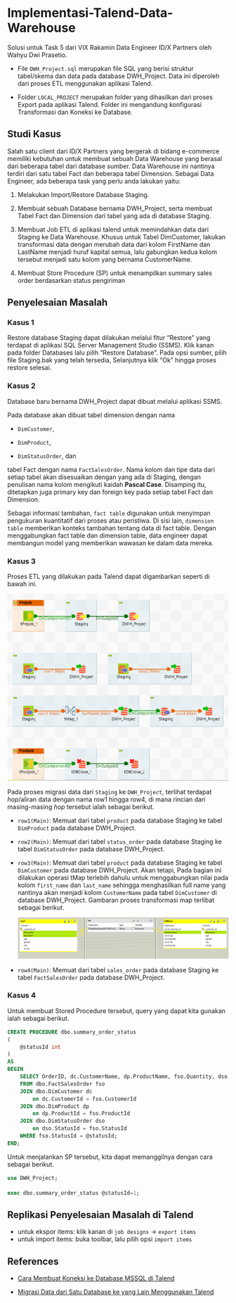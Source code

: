 # Implementasi-Talend-Data-Warehouse

Solusi untuk Task 5 dari VIX Rakamin Data Engineer ID/X Partners oleh Wahyu Dwi Prasetio.

- File `DWH_Project.sql` merupakan file SQL yang berisi struktur tabel/skema dan data pada database DWH_Project. Data ini diperoleh dari proses ETL menggunakan aplikasi Talend.

- Folder `LOCAL_PROJECT` merupakan folder yang dihasilkan dari proses Export pada aplikasi Talend. Folder ini mengandung konfigurasi Transformasi dan Koneksi ke Database.



## Studi Kasus

Salah satu client dari ID/X Partners yang bergerak di bidang e-commerce memiliki kebutuhan untuk membuat sebuah Data Warehouse yang berasal dari beberapa tabel dari database sumber. Data Warehouse ini nantinya terdiri dari satu tabel Fact dan beberapa tabel Dimension. Sebagai Data Engineer, ada beberapa task yang perlu anda lakukan yaitu:

1. Melakukan Import/Restore Database Staging.

2. Membuat sebuah Database bernama DWH_Project, serta membuat Tabel Fact dan Dimension dari tabel yang ada di database Staging.

3. Membuat Job ETL di aplikasi talend untuk memindahkan data dari Staging ke Data Warehouse. Khusus untuk Tabel DimCustomer, lakukan transformasi data dengan merubah data dari kolom FirstName dan LastName menjadi huruf kapital semua, lalu gabungkan kedua kolom tersebut menjadi satu kolom yang bernama CustomerName.

4. Membuat Store Procedure (SP) untuk menampilkan summary sales order berdasarkan status pengiriman



## Penyelesaian Masalah

### Kasus 1

Restore database Staging dapat dilakukan melalui fitur “Restore” yang terdapat di aplikasi SQL Server Management Studio (SSMS). Klik kanan pada folder Databases lalu pilih “Restore Database”. Pada opsi sumber, pilih file Staging.bak yang telah tersedia, Selanjutnya klik “Ok” hingga proses restore selesai.



### Kasus 2

Database baru bernama DWH_Project dapat dibuat melalui aplikasi SSMS.

Pada database akan dibuat tabel dimension dengan nama 

- `DimCustomer`, 

- `DimProduct`, 

- `DimStatusOrder`, dan

tabel Fact dengan nama `FactSalesOrder`. Nama kolom dan tipe data dari setiap tabel akan disesuaikan dengan yang ada di Staging, dengan penulisan nama kolom mengikuti kaidah **Pascal Case**. Disamping itu, ditetapkan juga primary key dan foreign key pada setiap tabel Fact dan Dimension.

Sebagai informasi tambahan, `fact table` digunakan untuk menyimpan pengukuran kuantitatif dari proses atau peristiwa. Di sisi lain, `dimension table` memberikan konteks tambahan tentang data di fact table. Dengan menggabungkan fact table dan dimension table, data engineer dapat membangun model yang memberikan wawasan ke dalam data mereka.



### Kasus 3

Proses ETL yang dilakukan pada Talend dapat digambarkan seperti di bawah ini.

![](Assets/job_talend.PNG)

Pada proses migrasi data dari `Staging` ke `DWH_Project`, terlihat terdapat _hop_/aliran data dengan nama row1 hingga row4, di mana rincian dari masing-masing _hop_ tersebut ialah sebagai berikut.

- `row1(Main)`: Memuat dari tabel `product` pada database Staging ke tabel `DimProduct` pada database DWH_Project.

- `row2(Main)`: Memuat dari tabel `status_order` pada database Staging ke tabel `DimStatusOrder` pada database DWH_Project.

- `row3(Main)`: Memuat dari tabel `product` pada database Staging ke tabel `DimCustomer` pada database DWH_Project. Akan tetapi, Pada bagian ini dilakukan operasi tMap terlebih dahulu untuk menggabungkan nilai pada kolom `first_name` dan `last_name` sehingga menghasilkan full name yang nantinya akan menjadi kolom `CustomerName` pada tabel `DimCustomer` di database DWH_Project. Gambaran proses transformasi map terlibat sebagai berikut.
  
  ![](Assets/tmap_name.PNG)

- `row4(Main)`: Memuat dari tabel `sales_order` pada database Staging ke tabel `FactSalesOrder` pada database DWH_Project.



### Kasus 4

Untuk membuat Stored Procedure tersebut, query yang dapat kita gunakan ialah sebagai berikut.

```sql
CREATE PROCEDURE dbo.summary_order_status
(
	@statusId int
)
AS
BEGIN
	SELECT OrderID, dc.CustomerName, dp.ProductName, fso.Quantity, dso.StatusOrder
	FROM dbo.FactSalesOrder fso
	JOIN dbo.DimCustomer dc 
		on dc.CustomerId = fso.CustomerId
	JOIN dbo.DimProduct dp
		on dp.ProductId = fso.ProductId
	JOIN dbo.DimStatusOrder dso
		on dso.StatusId = fso.StatusId
	WHERE fso.StatusId = @statusId;
END;
```

Untuk menjalankan SP tersebut, kita dapat memanggilnya dengan cara sebagai berikut.

```sql
use DWH_Project;

exec dbo.summary_order_status @statusId=1;
```



## Replikasi Penyelesaian Masalah di Talend

- untuk ekspor items: klik kanan di `job designs` -> `export items`
- untuk import items: buka toolbar, lalu pilih opsi `import items`



## References

- [Cara Membuat Koneksi ke Database MSSQL di Talend](https://blogs.perficient.com/2022/10/14/how-to-connect-sql-server-with-talend-tool/)

- [Migrasi Data dari Satu Database ke yang Lain Menggunakan Talend](https://www.youtube.com/watch?v=gC_UX1AkuiQ&t=574s)
